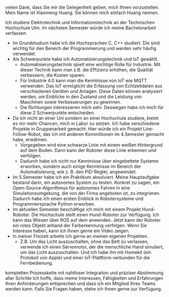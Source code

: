 vielen Dank, dass Sie mir die Gelegenheit geben, mich Ihnen vorzustellen. Mein Name ist Xiaomeng Huang. Sie können mich einfach Huang nennen. 

Ich studiere Elektrotechnik und Informationstechnik an der Technischen Hochschule Ulm. Im nächsten Semester würde ich meine Bachelorarbeit verfassen. 

- Im Grundstudium habe ich die Hochsprachen C, C++ studiert. Die sind wichtig für den Bereich der Programmierung und werden sehr häufig verwendet. 
- Als Schwerpunkte habe ich Automatisierungstechnik und IoT gewählt. 
	- Automatisierungstechnik spielt eine wichtige Rolle für Industrie. Mit dieser Technik kann man z.B. die Effizienz erhöhen,  die Qualität verbessern, die Kosten sparen. 
	- Für Industrie 4.0 kann man die Kenntnisse von IoT wie MQTT verwenden. Das IoT ermöglicht die Erfassung von Echtzeitdaten aus verschiedenen Geräten und Anlagen. Diese Daten können analysiert werden, um Einblicke in den Zustand und die Leistung von Maschinen sowie Verbesserungen zu gewinnen. 
	- Die Richtungen interessieren mich sehr. Deswegen habe ich mich für diese 2 Schwerpunkte entscheiden. 
- Da ich nicht an einer Uni sondern an einer Hochschule studiere, bietet es mir mehr Chancen, mich in Labor zu setzen. Ich habe verschiedene Projekte in Gruppenarbeit gemacht. Hier würde ich ein Projekt Line-Follow-Robot, das ich mit anderen Kommilitonen im 4.Semester gemacht habe, erwähnen. 
	- Vorgegeben wird eine schwarze Linie mit einem weißen Hintergrund auf dem Boden. Dann kann der Roboter diese Linie erkennen und verfolgen. 
	- Dadurch habe ich nicht nur Kenntnisse über eingebettete Systeme erworben, sondern auch einige Kenntnisse im Bereich der Automatisierung, wie z. B. den PID-Regler, angewendet. 
- Im 5.Semester habe ich ein Praktikum absolviert. Meine Hauptaufgabe bestand darin, ein autonomes System zu testen. Konkret zu sagen, ein Open-Source-Algorithmus für autonomes Fahren in eine Simulationsumgebung, die von der Firma angeboten ist, zu integrieren. Dadurch habe ich einen ersten Einblick in Robotersysteme und Programmiersprache Python erworben. 
- Im aktuellen Semester beschäftige ich mich mit einem Projekt Hund-Roboter. Die Hochschule stellt einen Hund-Roboter zur Verfügung. Ich kann das Wissen über ROS auf dem anwenden. Jetzt kann der Roboter ein rotes Objekt anhand der Farberkennung verfolgen. Wenn Sie Interesse haben, kann ich Ihnen gerne ein Video zeigen. 
- In meiner Freizeit arbeite ich gerne an meinen eigenen Projekten.
	- Z.B. Um das Licht auszuschalten, ohne das Bett zu verlassen, verwende ich einen Servomotor, der die menschliche Hand simuliert, um das Licht auszuschalten. Und ich habe ihn mit Homekit (ein Protokoll von Apple) und einer IoT-Plattform verbunden für die Fernbedienung. 

kompletten Prozesskette mit nahtloser Integration und präziser Abstimmung aller Schritte
Ich hoffe, dass meine Interessen, Fähigkeiten und Erfahrungen Ihren Anforderungen entsprechen und dass ich ein Mitglied Ihres Teams werden kann. Falls Sie Fragen haben, stehe ich Ihnen gerne zur Verfügung. 